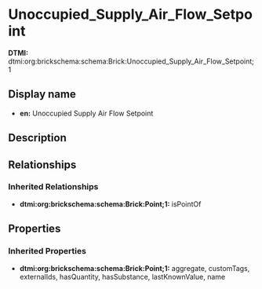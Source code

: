 # Unoccupied_Supply_Air_Flow_Setpoint
**DTMI:** dtmi:org:brickschema:schema:Brick:Unoccupied_Supply_Air_Flow_Setpoint;1
## Display name
- **en:** Unoccupied Supply Air Flow Setpoint
## Description
## Relationships
### Inherited Relationships
* **dtmi:org:brickschema:schema:Brick:Point;1:** isPointOf
## Properties
### Inherited Properties
* **dtmi:org:brickschema:schema:Brick:Point;1:** aggregate, customTags, externalIds, hasQuantity, hasSubstance, lastKnownValue, name
